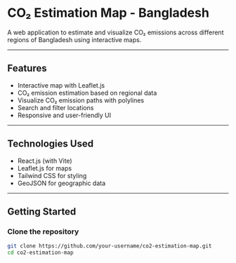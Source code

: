 # CO₂ Estimation Map - Bangladesh

A web application to estimate and visualize CO₂ emissions across different regions of Bangladesh using interactive maps.

---

## Features

- Interactive map with Leaflet.js
- CO₂ emission estimation based on regional data
- Visualize CO₂ emission paths with polylines
- Search and filter locations
- Responsive and user-friendly UI

---

## Technologies Used

- React.js (with Vite)
- Leaflet.js for maps
- Tailwind CSS for styling
- GeoJSON for geographic data

---

## Getting Started

### Clone the repository

```bash
git clone https://github.com/your-username/co2-estimation-map.git
cd co2-estimation-map
